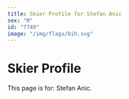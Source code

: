 ```yaml
---
title: Skier Profile for Stefan Anic
sex: "M"
id: "7749"
image: "/img/flags/bih.svg" 
---
```


# Skier Profile

This page is for: Stefan Anic.
    